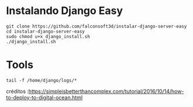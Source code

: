 # Instalando Django Easy

```
git clone https://github.com/falconsoft3d/instalar-django-server-easy
cd instalar-django-server-easy
sudo chmod u+x django_install.sh
./django_install.sh
```





# Tools

```
tail -f /home/django/logs/*
```


créditos :https://simpleisbetterthancomplex.com/tutorial/2016/10/14/how-to-deploy-to-digital-ocean.html

